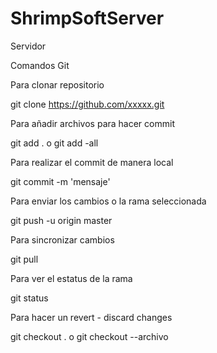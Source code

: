 ShrimpSoftServer
===========
Servidor

Comandos Git

Para clonar repositorio

git clone https://github.com/xxxxx.git

Para añadir archivos para hacer commit

git add . o git add -all

Para realizar el commit de manera local

git commit -m 'mensaje'

Para enviar los cambios o la rama seleccionada

git push -u origin master

Para sincronizar cambios

git pull

Para ver el estatus de la rama

git status

Para hacer un revert - discard changes

git checkout . o git checkout --archivo
